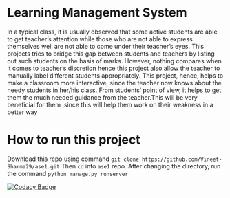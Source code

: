 # Learning Management System
In a typical class, it is usually observed that some active students are
able to get teacher’s attention while those who are not able to express
themselves well are not able to come under their teacher’s eyes.
This projects tries to bridge this gap between students and teachers
by listing out such students on the basis of marks. However, nothing
compares when it comes to teacher’s discretion hence this project also
allow the teacher to manually label different students appropriately.
This project, hence, helps to make a classroom more interactive, since
the teacher now knows about the needy students in her/his class. From
students’ point of view, it helps to get them the much needed guidance
from the teacher.This will be very beneficial for them ,since this will
help them work on their weakness in a better way

# How to run this project
Download this repo using command ``` git clone https://github.com/Vineet-Sharma29/ase1.git ```
Then ```cd``` into ```ase1``` repo.
After changing the directory, run the command ```python manage.py runserver```


[![Codacy Badge](https://api.codacy.com/project/badge/Grade/df7203a2435749eebc34ccd72f10c748)](https://www.codacy.com?utm_source=github.com&amp;utm_medium=referral&amp;utm_content=Vineet-Sharma29/ase1&amp;utm_campaign=Badge_Grade)

